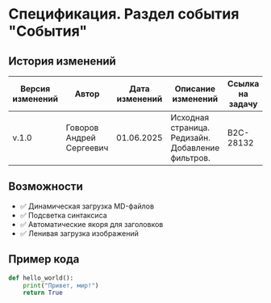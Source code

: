 # Спецификация. Раздел события "События"

## История изменений

| Версия изменений | Автор | Дата изменений | Описание изменений | Ссылка на задачу | Комментарий | Источник требования | Согласовано с архитектором |
|------------------|-------|----------------|--------------------|------------------|-------------|---------------------|----------------------------|
| v.1.0 | Говоров Андрей Сергеевич | 01.06.2025 | Исходная страница. <br>Редизайн. Добавление фильтров.| B2C-28132 | | Требования к фильтрации событий | Системный архитектор <br> СОГЛАСОВАНО |



## Возможности

- ✅ Динамическая загрузка MD-файлов
- ✅ Подсветка синтаксиса
- ✅ Автоматические якоря для заголовков
- ✅ Ленивая загрузка изображений

## Пример кода

```python
def hello_world():
    print("Привет, мир!")
    return True
